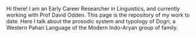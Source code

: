 


Hi there! I am an Early Career Researcher in Linguistics, and currently working with Prof David Odden. This page is the repository of my work to date. Here I talk about the prosodic system and typology of Dogri, a Western Pahari Language of the Modern Indo-Aryan group of family.  
